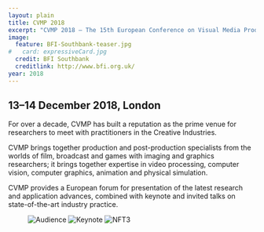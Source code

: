 ```yaml
---
layout: plain
title: CVMP 2018
excerpt: "CVMP 2018 – The 15th European Conference on Visual Media Production, London, 13–14 December 2018"
image:
  feature: BFI-Southbank-teaser.jpg
#   card: expressiveCard.jpg
  credit: BFI Southbank
  creditlink: http://www.bfi.org.uk/
year: 2018
---
```

## 13–14 December 2018, London

For over a decade, CVMP has built a reputation as the prime venue for researchers to meet with practitioners in the Creative Industries.

CVMP brings together production and post-production specialists from the worlds of film, broadcast and games with imaging and graphics researchers; it brings together expertise in video processing, computer vision, computer graphics, animation and physical simulation.

CVMP provides a European forum for presentation of the latest research and application advances, combined with keynote and invited talks on state-of-the-art industry practice.


<!-- featured images -->
<figure class="top3" >
	<img class="col-xs-12 col-sm-4" src="{{ site.baseurl }}/img/cvmp-audience.jpg" alt="Audience">
	<img class="col-xs-12 col-sm-4" src="{{ site.baseurl }}/img/cvmp-keynote.jpg" alt="Keynote">
	<img class="col-xs-12 col-sm-4" src="{{ site.baseurl }}/img/cvmp-theatre.jpg" alt="NFT3">
</figure>
